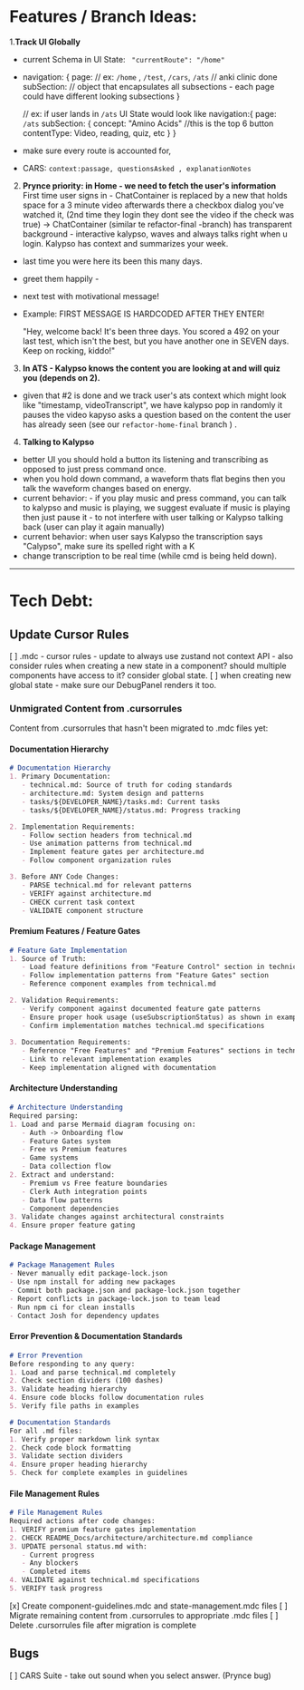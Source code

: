 # Features / Branch Ideas:

1.**Track UI Globally**
- current Schema in UI State: 
` "currentRoute": "/home"`  
- navigation: {
    page:  //  ex: `/home` , `/test`, `/cars`, `/ats` // anki clinic done
    subSection: // object that encapsulates all subsections - each page could have different looking subsections
}

    // ex: if user lands in `/ats`
    UI State would look like 
    navigation:{
        page: `/ats`
        subSection: {
            concept: "Amino Acids" //this is the top 6 button
            contentType:   Video, reading, quiz, etc
    }
}
 - make sure every route is accounted for,
 - CARS: `context:passage, questionsAsked , explanationNotes`
 
 2) **Prynce priority: in Home - we need to fetch the user's information**
 First time user signs in - ChatContainer is replaced by a new <Component> that holds space for a  3 minute video afterwards there a checkbox dialog you've watched it, (2nd time they login they dont see the video if the check was true)
->
ChatContainer (similar te refactor-final -branch) has transparent background -   interactive kalypso, waves and always talks right when u login.
Kalypso has context and summarizes your week.

- last time you were here its been this many days.
- greet them happily -
- next test  with motivational message! 

- Example: 
FIRST MESSAGE IS HARDCODED AFTER THEY ENTER! 

   "Hey, welcome back! It's been three days. You scored a 492 on your last test, which isn't the best, but you have another one in SEVEN days. Keep on rocking, kiddo!" 

 3. **In ATS - Kalypso knows the content you are looking at and will quiz you (depends on 2).**
 - given that #2 is done and we track user's ats context which might look like "timestamp, videoTranscript", we have kalypso pop in randomly it pauses the video kapyso asks a question based on the content the user has already seen (see our `refactor-home-final` branch ) .

 4. **Talking to Kalypso**
- better UI  you should hold a button its listening and transcribing as opposed to just press command once.
- when you hold down command, a waveform thats flat begins then you talk the waveform changes based on energy.
- current behavior: - if you play music and press command,  you can  talk to kalypso and music is playing, we suggest evaluate if music is playing then just pause it - to not interfere with user talking or Kalypso talking back (user can play it again manually)
- current behavior: when user says Kalypso the transcription says "Calypso", make sure its spelled right with a K 
- change transcription to be real time (while cmd is being held down). 


---

# Tech Debt:

## Update Cursor Rules
[ ] .mdc - cursor rules - update to always use zustand not context API - also consider rules when creating a new state in a component? should multiple components have access to it? consider global state. 
[ ] when creating new global state - make sure our DebugPanel renders it too.

### Unmigrated Content from .cursorrules
Content from .cursorrules that hasn't been migrated to .mdc files yet:

#### Documentation Hierarchy
```markdown
# Documentation Hierarchy
1. Primary Documentation:
   - technical.md: Source of truth for coding standards
   - architecture.md: System design and patterns
   - tasks/${DEVELOPER_NAME}/tasks.md: Current tasks
   - tasks/${DEVELOPER_NAME}/status.md: Progress tracking

2. Implementation Requirements:
   - Follow section headers from technical.md
   - Use animation patterns from technical.md
   - Implement feature gates per architecture.md
   - Follow component organization rules

3. Before ANY Code Changes:
   - PARSE technical.md for relevant patterns
   - VERIFY against architecture.md
   - CHECK current task context
   - VALIDATE component structure
```

#### Premium Features / Feature Gates
```markdown
# Feature Gate Implementation
1. Source of Truth:
   - Load feature definitions from "Feature Control" section in technical.md
   - Follow implementation patterns from "Feature Gates" section
   - Reference component examples from technical.md

2. Validation Requirements:
   - Verify component against documented feature gate patterns
   - Ensure proper hook usage (useSubscriptionStatus) as shown in examples
   - Confirm implementation matches technical.md specifications
   
3. Documentation Requirements:
   - Reference "Free Features" and "Premium Features" sections in technical.md
   - Link to relevant implementation examples
   - Keep implementation aligned with documentation
```

#### Architecture Understanding
```markdown
# Architecture Understanding
Required parsing:
1. Load and parse Mermaid diagram focusing on:
   - Auth -> Onboarding flow
   - Feature Gates system
   - Free vs Premium features
   - Game systems
   - Data collection flow
2. Extract and understand:
   - Premium vs Free feature boundaries
   - Clerk Auth integration points
   - Data flow patterns
   - Component dependencies
3. Validate changes against architectural constraints
4. Ensure proper feature gating
```

#### Package Management
```markdown
# Package Management Rules
- Never manually edit package-lock.json
- Use npm install for adding new packages
- Commit both package.json and package-lock.json together
- Report conflicts in package-lock.json to team lead
- Run npm ci for clean installs
- Contact Josh for dependency updates
```

#### Error Prevention & Documentation Standards
```markdown
# Error Prevention
Before responding to any query:
1. Load and parse technical.md completely
2. Check section dividers (100 dashes)
3. Validate heading hierarchy
4. Ensure code blocks follow documentation rules
5. Verify file paths in examples

# Documentation Standards
For all .md files:
1. Verify proper markdown link syntax
2. Check code block formatting
3. Validate section dividers
4. Ensure proper heading hierarchy
5. Check for complete examples in guidelines
```

#### File Management Rules
```markdown
# File Management Rules
Required actions after code changes:
1. VERIFY premium feature gates implementation
2. CHECK README_Docs/architecture/architecture.md compliance
3. UPDATE personal status.md with:
   - Current progress
   - Any blockers
   - Completed items
4. VALIDATE against technical.md specifications
5. VERIFY task progress
```

[x] Create component-guidelines.mdc and state-management.mdc files
[ ] Migrate remaining content from .cursorrules to appropriate .mdc files
[ ] Delete .cursorrules file after migration is complete

## Bugs
[ ] CARS Suite - take out sound when you select answer. (Prynce bug)

